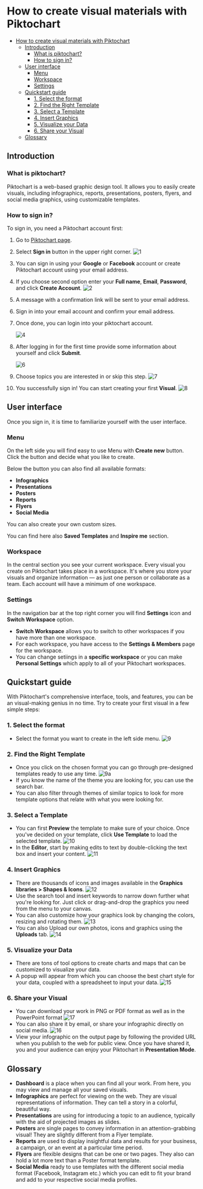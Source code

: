 
# How to create visual materials with Piktochart

- [How to create visual materials with Piktochart](#how-to-create-visual-materials-with-piktochart)
  - [Introduction](#introduction)
    - [What is piktochart?](#what-is-piktochart)
    - [How to sign in?](#how-to-sign-in)
  - [User interface](#user-interface)
    - [Menu](#menu)
    - [Workspace](#workspace)
    - [Settings](#settings)
  - [Quickstart guide](#quickstart-guide)
    - [1. Select the format](#1-select-the-format)
    - [2. Find the Right Template](#2-find-the-right-template)
    - [3. Select a Template](#3-select-a-template)
    - [4. Insert Graphics](#4-insert-graphics)
    - [5. Visualize your Data](#5-visualize-your-data)
    - [6. Share your Visual](#6-share-your-visual)
  - [Glossary](#glossary)


## Introduction

### What is piktochart?

Piktochart is a web-based graphic design tool. It allows you to easily create visuals, including infographics, reports, presentations, posters, flyers, and social media graphics, using customizable templates.

### How to sign in?

To sign in, you need a Piktochart account first:

1. Go to [Piktochart page](https://piktochart.com/).
2. Select **Sign in** button in the upper right corner.
   ![1](1.png)
3. You can sign in using your **Google** or **Facebook** account or create Piktochart account using your email address.
4. If you choose second option enter your **Full name**, **Email**, **Password**, and click **Create Account**.
   ![2](2.png)
5. A message with a confirmation link will be sent to your email address.
6. Sign in into your email account and confirm your email address.
7. Once done, you can login into your piktochart account.
   
   ![4](4.png)
8. After logging in for the first time provide some information about yourself and click **Submit**.
   
   ![6](6.png)
9.  Choose topics you are interested in or skip this step.
    ![7](7.png)
10. You successfully sign in! You can start creating your first **Visual**.
    ![8](8.png)

## User interface

Once you sign in, it is time to familiarize yourself with the user interface.

### Menu

On the left side you will find easy to use Menu with **Create new** button. Click the button and decide what you like to create.

Below the button you can also find all available formats:
* **Infographics**
* **Presentations**
* **Posters**
* **Reports**
* **Flyers**
* **Social Media**

You can also create your own custom sizes.

You can find here also **Saved Templates** and **Inspire me** section.

### Workspace

In the central section you see your current workspace. Every visual you create on Piktochart takes place in a workspace. It's where you store your visuals and organize information — as just one person or collaborate as a team. Each account will have a minimum of one workspace.

### Settings

In the navigation bar at the top right corner you will find **Settings** icon and **Switch Workspace** option.

* **Switch Workspace** allows you to switch to other workspaces if you have more than one workspace.
* For each workspace, you have access to the **Settings & Members** page for the workspace.
* You can change setiings in a **specific workspace** or you can make **Personal Settings** which apply to all of your Piktochart workspaces.


## Quickstart guide

With Piktochart's comprehensive interface, tools, and features, you can be an visual-making genius in no time. Try to create your first visual in a few simple steps:


### 1. Select the format

   * Select the format you want to create in the left side menu.
   ![9](9.png)

### 2. Find the Right Template

* Once you click on the chosen format you can go through pre-designed templates ready to use any time.
![9a](9a.png)
* If you know the name of the theme you are looking for, you can use the search bar.
* You can also filter through themes of similar topics to look for more template options that relate with what you were looking for.

### 3. Select a Template

* You can first **Preview** the template to make sure of your choice. Once you've decided on your template, click **Use Template** to load the selected template.
  ![10](10.png)
* In the **Editor**, start by making edits to text by double-clicking the text box and insert your content.
  ![11](11.png)

### 4. Insert Graphics

* There are thousands of icons and images available in the **Graphics libraries > Shapes & Icons**.
  ![12](12.png)
* Use the search tool and insert keywords to narrow down further what you're looking for. Just click or drag-and-drop the graphics you need from the menu to your canvas.
* You can also customize how your graphics look by changing the colors, resizing and rotating them.
  ![13](13.png)
* You can also Upload our own photos, icons and graphics using the **Uploads** tab.
  ![14](14.png)

### 5. Visualize your Data

* There are tons of tool options to create charts and maps that can be customized to visualize your data.
* A popup will appear from which you can choose the best chart style for your data, coupled with a spreadsheet to input your data.
  ![15](15.png)

### 6. Share your Visual

* You can download your work in PNG or PDF format as well as in the PowerPoint format
  ![17](17.png)
* You can also share it by email, or share your infographic directly on social media.
  ![16](16.png)
* View your infographic on the output page by following the provided URL when you publish to the web for public view. Once you have shared it, you and your audience can enjoy your Piktochart in **Presentation Mode**.

## Glossary

* **Dashboard** is a place when you can find all your work. From here, you may view and manage all your saved visuals.
* **Infographics** are perfect for viewing on the web. They are visual representations of information. They can tell a story in a colorful, beautiful way.
* **Presentations** are using for introducing a topic to an audience, typically with the aid of projected images as slides.
* **Posters** are single pages to convey information in an attention-grabbing visual! They are slightly different from a Flyer template.
* **Reports** are used to display insightful data and results for your business, a campaign, or an event at a particular time period.
* **Flyers** are flexible designs that can be one or two pages. They also can hold a lot more text than a Poster format template.
* **Social Media** ready to use templates with the different social media format (Facebook, Instagram etc.) which you can edit to fit your brand and add to your respective social media profiles.
